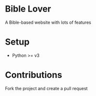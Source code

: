 # Bible Lover

A Bible-based website with lots of features

# Setup

* Python >= v3

# Contributions

Fork the project and create a pull request
